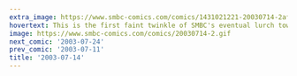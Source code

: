 ```yaml
---
extra_image: https://www.smbc-comics.com/comics/1431021221-20030714-2after.png
hovertext: This is the first faint twinkle of SMBC's eventual lurch toward turbo-dorkery.
image: https://www.smbc-comics.com/comics/20030714-2.gif
next_comic: '2003-07-24'
prev_comic: '2003-07-11'
title: '2003-07-14'
---
```


